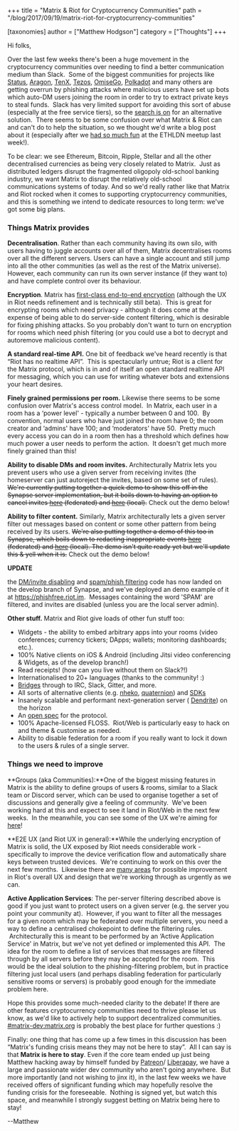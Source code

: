 +++
title = "Matrix & Riot for Cryptocurrency Communities"
path = "/blog/2017/09/19/matrix-riot-for-cryptocurrency-communities"

[taxonomies]
author = ["Matthew Hodgson"]
category = ["Thoughts"]
+++

Hi folks,

Over the last few weeks there's been a huge movement in the cryptocurrency communities over needing to find a better communication medium than Slack.  Some of the biggest communities for projects like <a href="https://status.im">Status</a>, <a href="https://aragon.one">Aragon</a>, <a href="http://www.tenx.tech/">TenX</a>, <a href="https://www.tezos.com/">Tezos</a>, <a href="https://omg.omise.co/">OmiseGo</a>, <a href="http://polkadot.network">Polkadot</a> and many others are getting overrun by phishing attacks where malicious users have set up bots which auto-DM users joining the room in order to try to extract private keys to steal funds.  Slack has very limited support for avoiding this sort of abuse (especially at the free service tiers), so the <a href="https://github.com/aragon/governance/issues/7">search is on</a> for an alternative solution.  There seems to be some confusion over what Matrix & Riot can and can't do to help the situation, so we thought we'd write a blog post about it (especially after we <a href="http://www.trustnodes.com/2017/09/14/matrix-demo-steals-show-ethereum-london-conference-meetup">had so much fun</a> at the ETHLDN meetup last week!).

To be clear: we see Ethereum, Bitcoin, Ripple, Stellar and all the other decentralised currencies as being very closely related to Matrix.  Just as distributed ledgers disrupt the fragmented oligopoly old-school banking industry, we want Matrix to disrupt the relatively old-school communications systems of today. And so we'd really rather like that Matrix and Riot rocked when it comes to supporting cryptocurrency communities, and this is something we intend to dedicate resources to long term: we've got some big plans.

### Things Matrix provides

**Decentralisation**. Rather than each community having its own silo, with users having to juggle accounts over all of them, Matrix decentralises rooms over all the different servers. Users can have a single account and still jump into all the other communities (as well as the rest of the Matrix universe). However, each community can run its own server instance (if they want to) and have complete control over its behaviour.

**Encryption**. Matrix has <a href="/blog/2016/11/21/matrixs-olm-end-to-end-encryption-security-assessment-released-and-implemented-cross-platform-on-riot-at-last/">first-class end-to-end encryption</a> (although the UX in Riot needs refinement and is technically still beta).  This is great for encrypting rooms which need privacy - although it does come at the expense of being able to do server-side content filtering, which is desirable for fixing phishing attacks. So you probably don't want to turn on encryption for rooms which need phish filtering (or you could use a bot to decrypt and autoremove malicious content).

**A standard real-time API.** One bit of feedback we've heard recently is that “Riot has no realtime API”.  This is spectacularly untrue; Riot is a client for the Matrix protocol, which is in and of itself an open standard realtime API for messaging, which you can use for writing whatever bots and extensions your heart desires.

**Finely grained permissions per room.** Likewise there seems to be some confusion over Matrix's access control model.  In Matrix, each user in a room has a ‘power level' - typically a number between 0 and 100.  By convention, normal users who have just joined the room have 0; the room creator and ‘admins' have 100; and ‘moderators' have 50.  Pretty much every access you can do in a room then has a threshold which defines how much power a user needs to perform the action.  It doesn't get much more finely grained than this!

**Ability to disable DMs and room invites.** Architecturally Matrix lets you prevent users who use a given server from receiving invites (the homeserver can just autoreject the invites, based on some set of rules). ~~We're currently putting together a quick demo to show this off in the Synapse server implementation, but it boils down to having an option to cancel invites <a href="https://github.com/matrix-org/synapse/blob/5a7f561a9bff5163ce7fce719eea083cdd0eabd9/synapse/handlers/federation.py#L1066">here</a> (federated) and <a href="https://github.com/matrix-org/synapse/blob/e5ae386ea4112ec91b47de339a3c8a4e034898c0/synapse/handlers/room_member.py#L243">here</a> (local).~~
 Check out the demo below!

**Ability to filter content.** Similarly, Matrix architecturally lets a given server filter out messages based on content or some other pattern from being received by its users. ~~We're also putting together a demo of this too in Synapse, which boils down to redacting inappropriate events <a href="https://github.com/matrix-org/synapse/blob/e5ae386ea4112ec91b47de339a3c8a4e034898c0/synapse/federation/federation_base.py#L119">here</a> (federated) and <a href="https://github.com/matrix-org/synapse/blob/e5ae386ea4112ec91b47de339a3c8a4e034898c0/synapse/handlers/message.py#L239">here</a> (local). The demo isn't quite ready yet but we'll update this & yell when it is.~~
 Check out the demo below!

<strong>UPDATE</strong>

the <a href="https://github.com/matrix-org/synapse/pull/2457">DM/invite disabling</a> and <a href="https://github.com/matrix-org/synapse/pull/2456">spam/phish filtering</a> code has now landed on the develop branch of Synapse, and we've deployed an demo example of it at <a href="https://phishfree.riot.im">https://phishfree.riot.im</a>.  Messages containing the word 'SPAM' are filtered, and invites are disabled (unless you are the local server admin).
  
**Other stuff.** Matrix and Riot give loads of other fun stuff too:

<ul>
  <li style="font-weight: 400;">Widgets - the ability to embed arbitrary apps into your rooms (video conferences; currency tickers; DApps; wallets; monitoring dashboards; etc.).
</li>
  <li style="font-weight: 400;">100% Native clients on iOS & Android (including Jitsi video conferencing & Widgets, as of the develop branch!)
</li>
  <li style="font-weight: 400;">Read receipts! (how can you live without them on Slack?!)
</li>
  <li style="font-weight: 400;">Internationalised to 20+ languages (thanks to the community! :)
</li>
  <li style="font-weight: 400;"><a href="/blog/2017/03/11/how-do-i-bridge-thee-let-me-count-the-ways/">Bridges</a> through to IRC, Slack, Gitter, and more.
</li>
  <li style="font-weight: 400;">All sorts of alternative clients (e.g. <a href="https://github.com/mujx/nheko">nheko</a>, <a href="https://github.com/QMatrixClient/Quaternion">quaternion</a>) and <a href="/docs/projects/try-matrix-now.html">SDKs</a></li>
  <li style="font-weight: 400;">Insanely scalable and performant next-generation server (
<a href="https://github.com/matrix-org/dendrite">Dendrite</a>) on the horizon
</li>
  <li style="font-weight: 400;">An <a href="/docs/spec">open spec</a> for the protocol.
</li>
  <li style="font-weight: 400;">100% Apache-licensed FLOSS.  Riot/Web is particularly easy to hack on and theme & customise as needed.
</li>
  <li style="font-weight: 400;">Ability to disable federation for a room if you really want to lock it down to the users & rules of a single server.
</li>
</ul>

### Things we need to improve

**Groups (aka Communities):**One of the biggest missing features in Matrix is the ability to define groups of users & rooms, similar to a Slack team or Discord server, which can be used to organise together a set of discussions and generally give a feeling of community.  We've been working hard at this and expect to see it land in Riot/Web in the next few weeks.  In the meanwhile, you can see some of the UX we're aiming for <a href="https://docs.google.com/document/d/1wv78GqgG59CLjIKPi7GGkdqI6KOeQUBl9Bnf-uA-Kc0/edit#heading=h.xravd1v7n60m">here</a>!

**E2E UX (and Riot UX in general):**While the underlying encryption of Matrix is solid, the UX exposed by Riot needs considerable work - specifically to improve the device verification flow and automatically share keys between trusted devices.  We're continuing to work on this over the next few months.  Likewise there are <a href="https://github.com/vector-im/riot-web/issues/2984">many areas</a> for possible improvement in Riot's overall UX and design that we're working through as urgently as we can.

**Active Application Services**: The per-server filtering described above is good if you just want to protect users on a given server (e.g. the server you point your community at).  However, if you want to filter all the messages for a given room which may be federated over multiple servers, you need a way to define a centralised chokepoint to define the filtering rules.  Architecturally this is meant to be performed by an ‘Active Application Service' in Matrix, but we've not yet defined or implemented this API.  The idea for the room to define a list of services that messages are filtered through by all servers before they may be accepted for the room.  This would be the ideal solution to the phishing-filtering problem, but in practice filtering just local users (and perhaps disabling federation for particularly sensitive rooms or servers) is probably good enough for the immediate problem here.

Hope this provides some much-needed clarity to the debate! If there are other features cryptocurrency communities need to thrive please let us know, as we'd like to actively help to support decentralized communities.  
<a href="https://matrix.to/#/#matrix-dev:matrix.org">#matrix-dev:matrix.org</a> is probably the best place for further questions :)

Finally: one thing that has come up a few times in this discussion has been “Matrix's funding crisis means they may not be here to stay”.  All I can say is that
**Matrix is here to stay**. Even if the core team ended up just being Matthew hacking away by himself funded by <a href="https://patreon.com/matrixdotorg">Patreon</a>/
<a href="https://liberapay.com/matrixdotorg">Liberapay</a>, we have a large and passionate wider dev community who aren't going anywhere.  But more importantly (and not wishing to jinx it), in the last few weeks we have received offers of significant funding which may hopefully resolve the funding crisis for the foreseeable.  Nothing is signed yet, but watch this space, and meanwhile I strongly suggest betting on Matrix being here to stay!

--Matthew

